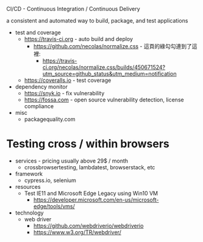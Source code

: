 CI/CD - Continuous Integration / Continuous Delivery

a consistent and automated way to build, package, and test applications

 - test and coverage
   - https://travis-ci.org - auto build and deploy
     - https://github.com/necolas/normalize.css - 這頁的綠勾勾連到了這裡:
       - https://travis-ci.org/necolas/normalize.css/builds/450671524?utm_source=github_status&utm_medium=notification
   - https://coveralls.io - test coverage        
 - dependency monitor
   - https://snyk.io - fix vulnerability
   - https://fossa.com - open source vulnerability detection, license compliance
 - misc
   - packagequality.com

# Testing cross / within browsers

 - services - pricing usually above 29$ / month
   - crossbrowsertesting, lambdatest, browserstack, etc
 - framework
   - cypress.io, selenium
 - resources
   - Test IE11 and Microsoft Edge Legacy using Win10 VM
     - https://developer.microsoft.com/en-us/microsoft-edge/tools/vms/
 - technology
   - web driver
     - https://github.com/webdriverio/webdriverio
     - https://www.w3.org/TR/webdriver/
 
